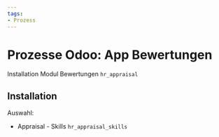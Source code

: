 ```yaml
---
tags:
- Prozess
---
```

# Prozesse Odoo: App Bewertungen
Installation Modul Bewertungen `hr_appraisal`

## Installation

Auswahl:
* Appraisal - Skills `hr_appraisal_skills`